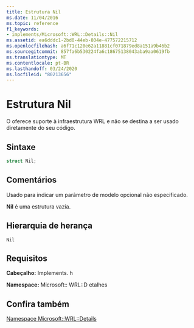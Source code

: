 ```yaml
---
title: Estrutura Nil
ms.date: 11/04/2016
ms.topic: reference
f1_keywords:
- implements/Microsoft::WRL::Details::Nil
ms.assetid: ea6dddc1-2bd0-44eb-804e-477572215712
ms.openlocfilehash: a6f71c120e62a11881cf071879ed8a151a9b46b2
ms.sourcegitcommit: 857fa6b530224fa6c18675138043aba9aa0619fb
ms.translationtype: MT
ms.contentlocale: pt-BR
ms.lasthandoff: 03/24/2020
ms.locfileid: "80213656"
---
```

# <a name="nil-structure"></a>Estrutura Nil

O oferece suporte à infraestrutura WRL e não se destina a ser usado diretamente do seu código.

## <a name="syntax"></a>Sintaxe

```cpp
struct Nil;
```

## <a name="remarks"></a>Comentários

Usado para indicar um parâmetro de modelo opcional não especificado.

**Nil** é uma estrutura vazia.

## <a name="inheritance-hierarchy"></a>Hierarquia de herança

`Nil`

## <a name="requirements"></a>Requisitos

**Cabeçalho:** Implements. h

**Namespace:** Microsoft:: WRL::D etalhes

## <a name="see-also"></a>Confira também

[Namespace Microsoft::WRL::Details](microsoft-wrl-details-namespace.md)
